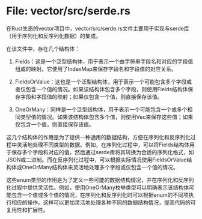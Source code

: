 # File: vector/src/serde.rs

在Rust生态的vector项目中，vector/src/serde.rs文件主要用于实现与serde库（用于序列化和反序列化数据）的集成。

在该文件中，存在几个结构体：
1. Fields<V>：这是一个泛型结构体，用于表示一个由字符串字段名和对应的字段值组成的映射。它使用了IndexMap来保存字段名和字段值的对应关系。

2. FieldsOrValue<V>：这也是一个泛型结构体，用于表示一个可能包含多个字段或者仅包含一个值的情况。如果该结构体包含多个字段，则使用Fields<V>结构体保存字段和字段值的映射；如果仅包含一个值，则直接保存该值。

3. OneOrMany<T>：同样是一个泛型结构体，用于表示一个可能包含一个或多个相同类型值的情况。如果该结构体包含多个值，则使用Vec<T>来保存这些值；如果仅包含一个值，则直接保存该值。

这几个结构体的作用是为了提供一种通用的数据结构，方便在序列化和反序列化过程中灵活地处理不同类型的数据。例如，在序列化过程中，可以将Fields<V>结构体用于保存多个字段和对应的值，然后通过serde库将其转换为合适的序列化格式，如JSON或二进制。而在反序列化过程中，可以根据实际情况使用FieldsOrValue<V>结构体或OneOrMany<T>结构体来灵活地处理多个字段或仅包含一个值的情况。

这些enum类型的作用是为了定义一些可能的数据结构情况，并在序列化和反序列化过程中提供灵活性。例如，使用OneOrMany<T>枚举类型可以明确表示该结构体可能包含一个值或多个值的情况，在序列化和反序列化时可以根据enum的不同项执行相应的操作。这样可以更加灵活地处理各种不同的数据结构情况，提高代码的可复用性和扩展性。

